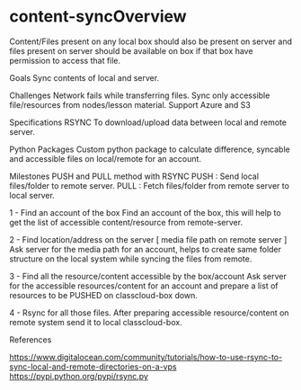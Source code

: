 # content-syncOverview
Content/Files present on any local box should also be present on server and files present on server should be available on box if that box have permission to access that file.

Goals
Sync contents of local and server.

Challenges
Network fails while transferring files.
Sync only accessible file/resources from nodes/lesson material.
Support Azure and S3 

Specifications
RSYNC
To download/upload data between local and remote server.

Python Packages
Custom python package to calculate difference, syncable and accessible files on local/remote for an account.

Milestones
PUSH and PULL method with RSYNC
PUSH : Send local files/folder to remote server.
PULL :  Fetch files/folder from remote server to local server.


1 - Find an account of the box
    Find an account of the box, this will help to get the list of accessible content/resource from remote-server.
    
2 - Find location/address on the server [ media file path on remote server ]
    Ask server for the media path for an account, helps to create same folder structure on the local system while syncing the files from remote.
    
3 - Find all the resource/content accessible by the box/account
    Ask server for the accessible resources/content for an account and prepare a list of resources to be PUSHED on classcloud-box down.
    
4 - Rsync for all those files.
    After preparing accessible resource/content on remote system send it to local classcloud-box.

References

https://www.digitalocean.com/community/tutorials/how-to-use-rsync-to-sync-local-and-remote-directories-on-a-vps
https://pypi.python.org/pypi/rsync.py


